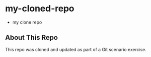 # my-cloned-repo
- my clone repo
## About This Repo
This repo was cloned and updated as part of a Git scenario exercise. 
